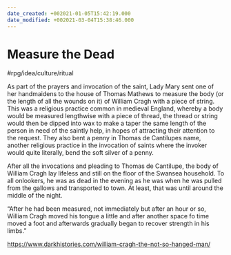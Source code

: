 ```yaml
---
date_created: +002021-01-05T15:42:19.000
date_modified: +002021-03-04T15:38:46.000
---
```


# Measure the Dead

#rpg/idea/culture/ritual

As part of the prayers and invocation of the saint, Lady Mary sent one of her handmaidens to the house of Thomas Mathews to measure the body (or the length of all the wounds on it) of William Cragh with a piece of string. This was a religious practice common in medieval England, whereby a body would be measured lengthwise with a piece of thread, the thread or string would then be dipped into wax to make a taper the same length of the person in need of the saintly help, in hopes of attracting their attention to the request. They also bent a penny in Thomas de Cantilupes name, another religious practice in the invocation of saints where the invoker would quite literally, bend the soft silver of a penny.

After all the invocations and pleading to Thomas de Cantilupe, the body of William Cragh lay lifeless and still on the floor of the Swansea household. To all onlookers, he was as dead in the evening as he was when he was pulled from the gallows and transported to town. At least, that was until around the middle of the night.

“After he had been measured, not immediately but after an hour or so, William Cragh moved his tongue a little and after another space fo time moved a foot and afterwards gradually began to recover strength in his limbs.”

https://www.darkhistories.com/william-cragh-the-not-so-hanged-man/
